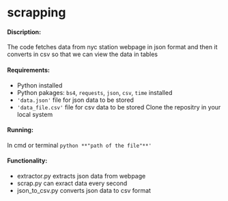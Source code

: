 # scrapping
#### Discription:
The code fetches data from nyc station webpage in json format and then it 
converts in csv so that we can view the data in tables 

#### Requirements:
* Python installed 
* Python pakages: `bs4`, `requests`, `json`, `csv`, `time` installed 
* `'data.json'` file for json data to be stored 
* `'data_file.csv'` file for csv data to be stored 
Clone the repositry in your local system 

#### Running:
In cmd or terminal
`python **"path of the file"**'`

#### Functionality:
* extractor.py extracts json data from webpage
* scrap.py can exract data every second 
* json_to_csv.py converts json data to csv format 

